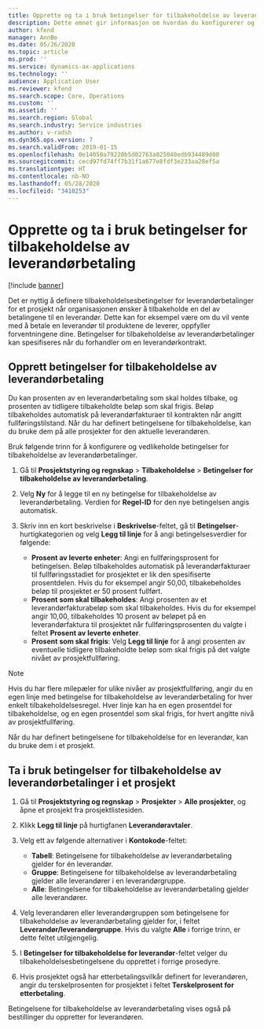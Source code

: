 ```yaml
---
title: Opprette og ta i bruk betingelser for tilbakeholdelse av leverandørbetaling
description: Dette emnet gir informasjon om hvordan du konfigurerer og opprettholder betingelser for tilbakeholdelse av leverandørbetalinger.
author: kfend
manager: AnnBe
ms.date: 05/26/2020
ms.topic: article
ms.prod: ''
ms.service: dynamics-ax-applications
ms.technology: ''
audience: Application User
ms.reviewer: kfend
ms.search.scope: Core, Operations
ms.custom: ''
ms.assetid: ''
ms.search.region: Global
ms.search.industry: Service industries
ms.author: v-radsh
ms.dyn365.ops.version: 7
ms.search.validFrom: 2019-01-15
ms.openlocfilehash: 0e14050a79220b5d02763a025040edb934489d00
ms.sourcegitcommit: cecd97fd74ff7b31f1a677e8fdf3e233aa28ef5a
ms.translationtype: HT
ms.contentlocale: nb-NO
ms.lasthandoff: 05/28/2020
ms.locfileid: "3410253"
---
```

# <a name="create-and-apply-vendor-payment-retention-terms"></a>Opprette og ta i bruk betingelser for tilbakeholdelse av leverandørbetaling

[!include [banner](../includes/banner.md)] 

Det er nyttig å definere tilbakeholdelsesbetingelser for leverandørbetalinger for et prosjekt når organisasjonen ønsker å tilbakeholde en del av betalingene til en leverandør. Dette kan for eksempel være om du vil vente med å betale en leverandør til produktene de leverer, oppfyller forventningene dine. Betingelser for tilbakeholdelse av leverandørbetalinger kan spesifiseres når du forhandler om en leverandørkontrakt.

## <a name="create-vendor-payment-retention-terms"></a>Opprett betingelser for tilbakeholdelse av leverandørbetaling

Du kan prosenten av en leverandørbetaling som skal holdes tilbake, og prosenten av tidligere tilbakeholdte beløp som skal frigis. Beløp tilbakeholdes automatisk på leverandørfakturaer til kontrakten når angitt fullføringstilstand. Når du har definert betingelsene for tilbakeholdelse, kan du bruke dem på alle prosjekter for den aktuelle leverandøren.

Bruk følgende trinn for å konfigurere og vedlikeholde betingelser for tilbakeholdelse av leverandørbetalinger. 

1. Gå til **Prosjektstyring og regnskap** > **Tilbakeholdelse** > **Betingelser for tilbakeholdelse av leverandørbetaling**.
2. Velg **Ny** for å legge til en ny betingelse for tilbakeholdelse av leverandørbetaling. Verdien for **Regel-ID** for den nye betingelsen angis automatisk. 
3. Skriv inn en kort beskrivelse i **Beskrivelse**-feltet, gå til **Betingelser**-hurtigkategorien og velg **Legg til linje** for å angi betingelsesverdier for følgende:

   - **Prosent av leverte enheter**: Angi en fullføringsprosent for betingelsen. Beløp tilbakeholdes automatisk på leverandørfakturaer til fullføringsstadiet for prosjektet er lik den spesifiserte prosentdelen. Hvis du for eksempel angir 50,00, tilbakebeholdes beløp til prosjektet er 50 prosent fullført.
   - **Prosent som skal tilbakeholdes**: Angi prosenten av et leverandørfakturabeløp som skal tilbakeholdes. Hvis du for eksempel angir 10,00, tilbakeholdes 10 prosent av beløpet på en leverandørfaktura til prosjektet når fullføringsprosenten du valgte i feltet **Prosent av leverte enheter**.
   - **Prosent som skal frigis**: Velg **Legg til linje** for å angi prosenten av eventuelle tidligere tilbakeholdte beløp som skal frigis på det valgte nivået av prosjektfullføring.

> [!NOTE]
> Hvis du har flere milepæler for ulike nivåer av prosjektfullføring, angir du en egen linje med betingelse for tilbakeholdelse av leverandørbetaling for hver enkelt tilbakeholdelsesregel. Hver linje kan ha en egen prosentdel for tilbakeholdelse, og en egen prosentdel som skal frigis, for hvert angitte nivå av prosjektfullføring.

Når du har definert betingelsene for tilbakeholdelse for en leverandør, kan du bruke dem i et prosjekt.

## <a name="apply-vendor-retention-terms-to-a-project"></a>Ta i bruk betingelser for tilbakeholdelse av leverandørbetalinger i et prosjekt

1. Gå til **Prosjektstyring og regnskap** > **Prosjekter** > **Alle prosjekter**, og åpne et prosjekt fra prosjektlistesiden.
2. Klikk **Legg til linje** på hurtigfanen **Leverandøravtaler**.
3. Velg ett av følgende alternativer i **Kontokode**-feltet: 

   - **Tabell**: Betingelsene for tilbakeholdelse av leverandørbetaling gjelder for én leverandør.
   - **Gruppe**: Betingelsene for tilbakeholdelse av leverandørbetaling gjelder alle leverandører i en leverandørgruppe.
   - **Alle**: Betingelsene for tilbakeholdelse av leverandørbetaling gjelder alle leverandører.

4. Velg leverandøren eller leverandørgruppen som betingelsene for tilbakeholdelse av leverandørbetaling gjelder for, i feltet **Leverandør/leverandørgruppe**. Hvis du valgte **Alle** i forrige trinn, er dette feltet utilgjengelig.
5. I **Betingelser for tilbakeholdelse for leverandør**-feltet velger du tilbakeholdelsesbetingelsene du opprettet i forrige prosedyre.
6. Hvis prosjektet også har etterbetalingsvilkår definert for leverandøren, angir du terskelprosenten for prosjektet i feltet **Terskelprosent for etterbetaling**.

Betingelsene for tilbakeholdelse av leverandørbetaling vises også på bestillinger du oppretter for leverandøren.
